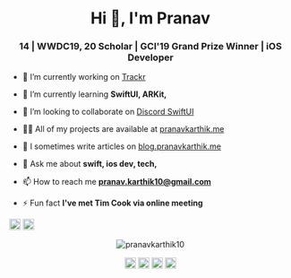 <h1 align="center">Hi 👋, I'm Pranav</h1>
<h3 align="center">14 | WWDC19, 20 Scholar | GCI'19 Grand Prize Winner | iOS Developer</h3>

- 🔭 I’m currently working on [Trackr](http://trackr.pranavkarthik.me/)

- 🌱 I’m currently learning **SwiftUI, ARKit,**

- 👯 I’m looking to collaborate on [Discord SwiftUI](https://github.com/pranavkarthik10/DiscordSwfitUI)

- 👨‍💻 All of my projects are available at [pranavkarthik.me](pranavkarthik.me)

- 📝 I sometimes write articles on [blog.pranavkarthik.me](blog.pranavkarthik.me)

- 💬 Ask me about **swift, ios dev, tech,**

- 📫 How to reach me **pranav.karthik10@gmail.com**

- ⚡ Fun fact **I've met Tim Cook via online meeting**

<p align="left"><img src="https://devicons.github.io/devicon/devicon.git/icons/python/python-original-wordmark.svg" alt="python" width="20" height="20"/> <img src="https://devicons.github.io/devicon/devicon.git/icons/swift/swift-original-wordmark.svg" alt="swift" width="20" height="20"/></p><p align="center"> <img src="https://github-readme-stats.vercel.app/api?username=pranavkarthik10&show_icons=true" alt="pranavkarthik10" /> </p>

<p align="center">
<a href="https://twitter.com/code_pranav" target="blank"><img align="center" src="https://cdn.jsdelivr.net/npm/simple-icons@3.0.1/icons/twitter.svg" alt="code_pranav" height="20" width="20" /></a>
<a href="https://linkedin.com/in/pranav-karthik" target="blank"><img align="center" src="https://cdn.jsdelivr.net/npm/simple-icons@3.0.1/icons/linkedin.svg" alt="pranav-karthik" height="20" width="20" /></a>
<a href="https://instagram.com/thepranavk" target="blank"><img align="center" src="https://cdn.jsdelivr.net/npm/simple-icons@3.0.1/icons/instagram.svg" alt="thepranavk" height="20" width="20" /></a>
<a href="https://www.youtube.com/c/pranavkarthik" target="blank"><img align="center" src="https://cdn.jsdelivr.net/npm/simple-icons@3.0.1/icons/youtube.svg" alt="pranavkarthik" height="20" width="20" /></a>
</p>

<!--
**pranavkarthik10/pranavkarthik10** is a ✨ _special_ ✨ repository because its `README.md` (this file) appears on your GitHub profile.

Here are some ideas to get you started:

- 🔭 I’m currently working on ...
- 🌱 I’m currently learning ...
- 👯 I’m looking to collaborate on ...
- 🤔 I’m looking for help with ...
- 💬 Ask me about ...
- 📫 How to reach me: ...
- 😄 Pronouns: ...
- ⚡ Fun fact: ...
-->
